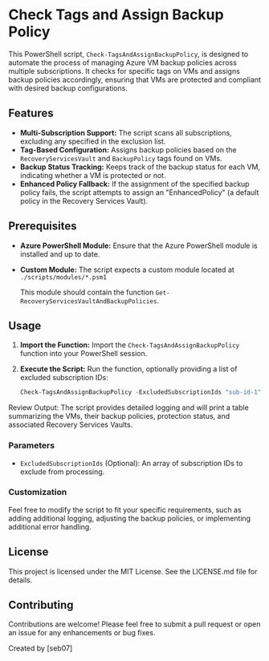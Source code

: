 # Check Tags and Assign Backup Policy

This PowerShell script, `Check-TagsAndAssignBackupPolicy`, is designed to automate the process of managing Azure VM backup policies across multiple subscriptions. It checks for specific tags on VMs and assigns backup policies accordingly, ensuring that VMs are protected and compliant with desired backup configurations.

## Features

- **Multi-Subscription Support:** The script scans all subscriptions, excluding any specified in the exclusion list.
- **Tag-Based Configuration:** Assigns backup policies based on the `RecoveryServicesVault` and `BackupPolicy` tags found on VMs.
- **Backup Status Tracking:** Keeps track of the backup status for each VM, indicating whether a VM is protected or not.
- **Enhanced Policy Fallback:** If the assignment of the specified backup policy fails, the script attempts to assign an "EnhancedPolicy" (a default policy in the Recovery Services Vault).

## Prerequisites

- **Azure PowerShell Module:** Ensure that the Azure PowerShell module is installed and up to date.
- **Custom Module:** The script expects a custom module located at
  `./scripts/modules/*.psm1`

  This module should contain the function `Get-RecoveryServicesVaultAndBackupPolicies`.

## Usage

1. **Import the Function:** Import the `Check-TagsAndAssignBackupPolicy` function into your PowerShell session.
2. **Execute the Script:** Run the function, optionally providing a list of excluded subscription IDs:

   ```powershell
   Check-TagsAndAssignBackupPolicy -ExcludedSubscriptionIds "sub-id-1", "sub-id-2"
   ```

Review Output: The script provides detailed logging and will print a table summarizing the VMs, their backup policies, protection status, and associated Recovery Services Vaults.

### Parameters

- `ExcludedSubscriptionIds` (Optional): An array of subscription IDs to exclude from processing.

### Customization

Feel free to modify the script to fit your specific requirements, such as adding additional logging, adjusting the backup policies, or implementing additional error handling.

## License

This project is licensed under the MIT License. See the LICENSE.md file for details.

## Contributing

Contributions are welcome! Please feel free to submit a pull request or open an issue for any enhancements or bug fixes.

Created by [seb07]
